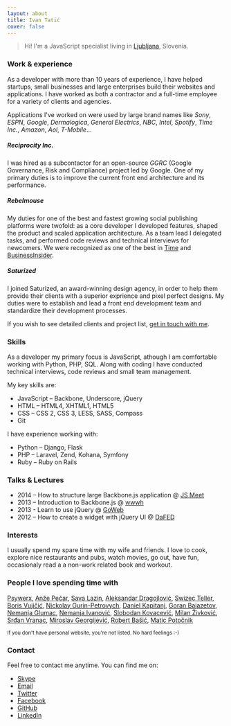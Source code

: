 ```yaml
---
layout: about
title: Ivan Tatić
cover: false
---
```


> Hi! I'm a JavaScript specialist living in [Ljubljana](http://en.wikipedia.org/wiki/Ljubljana), Slovenia.


### Work & experience

As a developer with more than 10 years of experience, I have helped startups, small businesses and large enterprises build their websites and applications. I have worked as both a contractor and a full-time employee for a variety of clients and agencies.

Applications I've worked on were used by large brand names like
*Sony*,
*ESPN*,
*Google*,
*Dermalogica*,
*General Electrics*,
*NBC*,
*Intel*,
*Spotify*,
*Time Inc.*,
*Amazon*,
*Aol*,
*T-Mobile*…


##### Reciprocity Inc.
I was hired as a subcontactor for an open-source _GGRC_ (Google Governance, Risk and Compliance) project led by Google. One of my primary duties is to improve the current front end architecture and its performance.


##### Rebelmouse
My duties for one of the best and fastest growing social publishing platforms were twofold: as a core developer I developed features, shaped the product and scaled application architecture. As a team lead I delegated tasks, and performed code reviews and technical interviews for newcomers.
We were recognized as one of the best in [Time](http://techland.time.com/2013/05/06/50-best-websites-2013/slide/rebelmouse/) and [BusinessInsider](http://www.businessinsider.com/17-startups-to-quit-your-career-for-2013-10).


##### Saturized
I joined Saturized, an award-winning design agency, in order to help them provide their clients  with a superior exprience and pixel perfect designs. My duties were to establish and lead a front end development team and standardize their development processes.

If you wish to see detailed clients and project list, [get in touch with me](mailto:ivan+website@simplified.me).


### Skills

As a developer my primary focus is JavaScript, athough I am comfortable working with Python, PHP, SQL. Along with coding I have conducted technical interviews, code reviews and small team management.

My key skills are:

- JavaScript – Backbone, Underscore, jQuery
- HTML – HTML4, XHTML1, HTML5
- CSS – CSS 2, CSS 3, LESS, SASS, Compass
- Git

I have experience working with:

- Python – Django, Flask
- PHP – Laravel, Zend, Kohana, Symfony
- Ruby – Ruby on Rails

### Talks & Lectures

- 2014 – How to structure large Backbone.js application @ [JS Meet](http://www.meetup.com/Ljubljana-JavaScript-User-Group/)
- 2013 – Introduction to Backbone.js @ [wwwh](http://urice.si/talks/)
- 2013 - Learn to use jQuery @ [GoWeb](http://www.e-center.si/goweb.html)
- 2012 – How to create a widget with jQuery UI @ [DaFED](http://dafed.org)


### Interests

I usually spend my spare time with my wife and friends. I love to cook, explore nice restaurants and pubs, watch movies, go out, have fun, occasionaly read a a non-work related book and workout.



### People I love spending time with

[Psywerx](http://psywerx.net),
[Anže Pečar](http://smotko.si),
[Sava Lazin](http://savalazin.com),
[Aleksandar Dragojlović](http://www.alexdrag.com),
[Swizec Teller](http://swizec.com/blog),
[Boris Vujičić](http://turshija.com),
[Nickolay Gurin-Petrovych](http://www.gurin-petrovych.com),
[Daniel Kapitanj](http://www.kapitanj.com),
[Goran Bajazetov](http://www.bajazetov.com),
[Nemanja Glumac](http://www.nemanjaglumac.com),
[Nemanja Ivanović](http://nemanjaivanovic.com),
[Slobodan Kovacević](http://www.slobodankovacevic.com),
[Milan Živković](http://www.designer.rs),
[Srđan Vranac](http://blog.code4hire.com),
[Miroslav Georgijević](http://www.georgijevic.com),
[Robert Bašić](http://robertbasic.com),
[Matic Potočnik](http://hairyfotr.psywerx.net)

<small>If you don't have personal website, you're not listed. No hard feelings :-)</small>


### Contact

Feel free to contact me anytime. You can find me on:

- [Skype](skype:itevserp?chat)
- [Email](mailto:ivan+website@simplified.me)
- [Twitter](http://twitter.com/eewan)
- [Facebook](http://www.facebook.com/tatic.ivan)
- [GitHub](https://github.com/hypernurb)
- [LinkedIn](http://www.linkedin.com/in/ivantatic)
